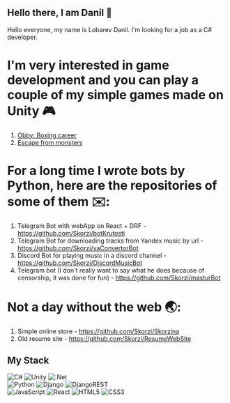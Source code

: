 ## Hello there, I am Danil 👋

Hello everyone, my name is Lobarev Danil. I'm looking for a job as a C# developer.

# I'm very interested in game development and you can play a couple of my simple games made on Unity :video_game:
1. [Obby: Boxing career](https://yandex.ru/games/app/364148?lang=ru)
2. [Escape from monsters](https://yandex.ru/games/app/354818?lang=ru)

# For a long time I wrote bots by Python, here are the repositories of some of them :envelope::
1. Telegram Bot with webApp on React + DRF - https://github.com/Skorzi/botKrutosti 
2. Telegram Bot for downloading tracks from Yandex music by url - https://github.com/Skorzi/yaConvertorBot
3. Discord Bot for playing music in a discord channel - https://github.com/Skorzi/DiscordMusicBot
4. Telegram bot (I don't really want to say what he does because of censorship, it was done for fun) - https://github.com/Skorzi/masturBot

# Not a day without the web :earth_asia::
1. Simple online store - https://github.com/Skorzi/Skorzina
2. Old resume site - https://github.com/Skorzi/ResumeWebSite

## My Stack
![C#](https://img.shields.io/badge/c%23-%23239120.svg?style=for-the-badge&logo=csharp&logoColor=white) ![Unity](https://img.shields.io/badge/unity-%23000000.svg?style=for-the-badge&logo=unity&logoColor=white) ![.Net](https://img.shields.io/badge/.NET-5C2D91?style=for-the-badge&logo=.net&logoColor=white) <br />
![Python](https://img.shields.io/badge/python-3670A0?style=for-the-badge&logo=python&logoColor=ffdd54) ![Django](https://img.shields.io/badge/django-%23092E20.svg?style=for-the-badge&logo=django&logoColor=white) ![DjangoREST](https://img.shields.io/badge/DJANGO-REST-ff1709?style=for-the-badge&logo=django&logoColor=white&color=ff1709&labelColor=gray)  <br />
![JavaScript](https://img.shields.io/badge/javascript-%23323330.svg?style=for-the-badge&logo=javascript&logoColor=%23F7DF1E) ![React](https://img.shields.io/badge/react-%2320232a.svg?style=for-the-badge&logo=react&logoColor=%2361DAFB) 	![HTML5](https://img.shields.io/badge/html5-%23E34F26.svg?style=for-the-badge&logo=html5&logoColor=white) ![CSS3](https://img.shields.io/badge/css3-%231572B6.svg?style=for-the-badge&logo=css3&logoColor=white)  <br />
